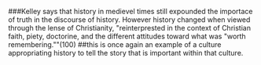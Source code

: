 ###Kelley says that history in medievel times still expounded the importace of truth in the discourse of history. However history changed when viewed through the lense of Christianity, "reinterprested in the context of Christian faith, piety, doctorine, and the different attitudes toward what was "worth remembering.""(100) ##this is once again an example of a culture appropriating history to tell the story that is important within that culture. 
